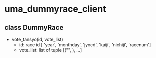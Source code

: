 # uma_dummyrace_client

## class DummyRace
* vote_tansyo(id, vote_list)
  * id: race id
    [ 'year', 'monthday', 'jyocd', 'kaiji', 'nichiji', 'racenum']
  * vote_list: list of tuple 
    [("<umaban>", <vote num>), ...] 
